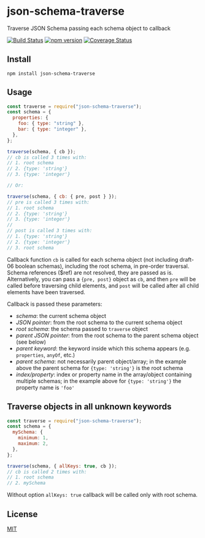 # json-schema-traverse

Traverse JSON Schema passing each schema object to callback

[![Build Status](https://travis-ci.org/epoberezkin/json-schema-traverse.svg?branch=master)](https://travis-ci.org/epoberezkin/json-schema-traverse)
[![npm version](https://badge.fury.io/js/json-schema-traverse.svg)](https://www.npmjs.com/package/json-schema-traverse)
[![Coverage Status](https://coveralls.io/repos/github/epoberezkin/json-schema-traverse/badge.svg?branch=master)](https://coveralls.io/github/epoberezkin/json-schema-traverse?branch=master)

## Install

```
npm install json-schema-traverse
```

## Usage

```javascript
const traverse = require("json-schema-traverse");
const schema = {
  properties: {
    foo: { type: "string" },
    bar: { type: "integer" },
  },
};

traverse(schema, { cb });
// cb is called 3 times with:
// 1. root schema
// 2. {type: 'string'}
// 3. {type: 'integer'}

// Or:

traverse(schema, { cb: { pre, post } });
// pre is called 3 times with:
// 1. root schema
// 2. {type: 'string'}
// 3. {type: 'integer'}
//
// post is called 3 times with:
// 1. {type: 'string'}
// 2. {type: 'integer'}
// 3. root schema
```

Callback function `cb` is called for each schema object (not including draft-06
boolean schemas), including the root schema, in pre-order traversal. Schema
references ($ref) are not resolved, they are passed as is. Alternatively, you
can pass a `{pre, post}` object as `cb`, and then `pre` will be called before
traversing child elements, and `post` will be called after all child elements
have been traversed.

Callback is passed these parameters:

- _schema_: the current schema object
- _JSON pointer_: from the root schema to the current schema object
- _root schema_: the schema passed to `traverse` object
- _parent JSON pointer_: from the root schema to the parent schema object (see
  below)
- _parent keyword_: the keyword inside which this schema appears (e.g.
  `properties`, `anyOf`, etc.)
- _parent schema_: not necessarily parent object/array; in the example above the
  parent schema for `{type: 'string'}` is the root schema
- _index/property_: index or property name in the array/object containing
  multiple schemas; in the example above for `{type: 'string'}` the property
  name is `'foo'`

## Traverse objects in all unknown keywords

```javascript
const traverse = require("json-schema-traverse");
const schema = {
  mySchema: {
    minimum: 1,
    maximum: 2,
  },
};

traverse(schema, { allKeys: true, cb });
// cb is called 2 times with:
// 1. root schema
// 2. mySchema
```

Without option `allKeys: true` callback will be called only with root schema.

## License

[MIT](https://github.com/epoberezkin/json-schema-traverse/blob/master/LICENSE)
